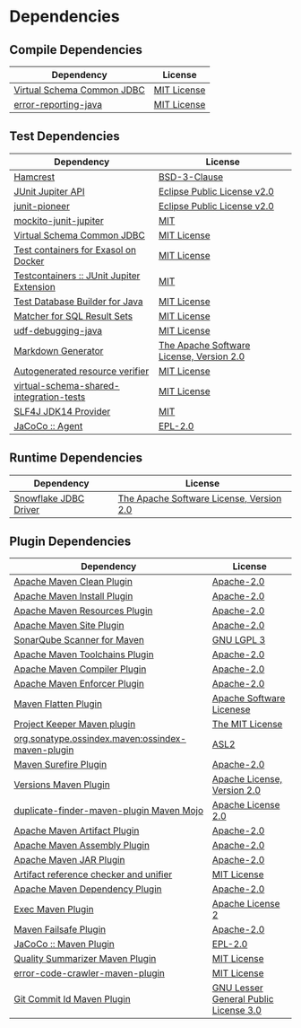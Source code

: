 <!-- @formatter:off -->
# Dependencies

## Compile Dependencies

| Dependency                      | License          |
| ------------------------------- | ---------------- |
| [Virtual Schema Common JDBC][0] | [MIT License][1] |
| [error-reporting-java][2]       | [MIT License][3] |

## Test Dependencies

| Dependency                                      | License                                        |
| ----------------------------------------------- | ---------------------------------------------- |
| [Hamcrest][4]                                   | [BSD-3-Clause][5]                              |
| [JUnit Jupiter API][6]                          | [Eclipse Public License v2.0][7]               |
| [junit-pioneer][8]                              | [Eclipse Public License v2.0][7]               |
| [mockito-junit-jupiter][9]                      | [MIT][10]                                      |
| [Virtual Schema Common JDBC][0]                 | [MIT License][1]                               |
| [Test containers for Exasol on Docker][11]      | [MIT License][12]                              |
| [Testcontainers :: JUnit Jupiter Extension][13] | [MIT][14]                                      |
| [Test Database Builder for Java][15]            | [MIT License][16]                              |
| [Matcher for SQL Result Sets][17]               | [MIT License][18]                              |
| [udf-debugging-java][19]                        | [MIT License][20]                              |
| [Markdown Generator][21]                        | [The Apache Software License, Version 2.0][22] |
| [Autogenerated resource verifier][23]           | [MIT License][24]                              |
| [virtual-schema-shared-integration-tests][25]   | [MIT License][26]                              |
| [SLF4J JDK14 Provider][27]                      | [MIT][28]                                      |
| [JaCoCo :: Agent][29]                           | [EPL-2.0][30]                                  |

## Runtime Dependencies

| Dependency                  | License                                        |
| --------------------------- | ---------------------------------------------- |
| [Snowflake JDBC Driver][31] | [The Apache Software License, Version 2.0][22] |

## Plugin Dependencies

| Dependency                                              | License                                     |
| ------------------------------------------------------- | ------------------------------------------- |
| [Apache Maven Clean Plugin][32]                         | [Apache-2.0][33]                            |
| [Apache Maven Install Plugin][34]                       | [Apache-2.0][33]                            |
| [Apache Maven Resources Plugin][35]                     | [Apache-2.0][33]                            |
| [Apache Maven Site Plugin][36]                          | [Apache-2.0][33]                            |
| [SonarQube Scanner for Maven][37]                       | [GNU LGPL 3][38]                            |
| [Apache Maven Toolchains Plugin][39]                    | [Apache-2.0][33]                            |
| [Apache Maven Compiler Plugin][40]                      | [Apache-2.0][33]                            |
| [Apache Maven Enforcer Plugin][41]                      | [Apache-2.0][33]                            |
| [Maven Flatten Plugin][42]                              | [Apache Software Licenese][33]              |
| [Project Keeper Maven plugin][43]                       | [The MIT License][44]                       |
| [org.sonatype.ossindex.maven:ossindex-maven-plugin][45] | [ASL2][22]                                  |
| [Maven Surefire Plugin][46]                             | [Apache-2.0][33]                            |
| [Versions Maven Plugin][47]                             | [Apache License, Version 2.0][33]           |
| [duplicate-finder-maven-plugin Maven Mojo][48]          | [Apache License 2.0][49]                    |
| [Apache Maven Artifact Plugin][50]                      | [Apache-2.0][33]                            |
| [Apache Maven Assembly Plugin][51]                      | [Apache-2.0][33]                            |
| [Apache Maven JAR Plugin][52]                           | [Apache-2.0][33]                            |
| [Artifact reference checker and unifier][53]            | [MIT License][54]                           |
| [Apache Maven Dependency Plugin][55]                    | [Apache-2.0][33]                            |
| [Exec Maven Plugin][56]                                 | [Apache License 2][33]                      |
| [Maven Failsafe Plugin][57]                             | [Apache-2.0][33]                            |
| [JaCoCo :: Maven Plugin][58]                            | [EPL-2.0][30]                               |
| [Quality Summarizer Maven Plugin][59]                   | [MIT License][60]                           |
| [error-code-crawler-maven-plugin][61]                   | [MIT License][62]                           |
| [Git Commit Id Maven Plugin][63]                        | [GNU Lesser General Public License 3.0][64] |

[0]: https://github.com/exasol/virtual-schema-common-jdbc/
[1]: https://github.com/exasol/virtual-schema-common-jdbc/blob/main/LICENSE
[2]: https://github.com/exasol/error-reporting-java/
[3]: https://github.com/exasol/error-reporting-java/blob/main/LICENSE
[4]: http://hamcrest.org/JavaHamcrest/
[5]: https://raw.githubusercontent.com/hamcrest/JavaHamcrest/master/LICENSE
[6]: https://junit.org/junit5/
[7]: https://www.eclipse.org/legal/epl-v20.html
[8]: https://junit-pioneer.org/
[9]: https://github.com/mockito/mockito
[10]: https://opensource.org/licenses/MIT
[11]: https://github.com/exasol/exasol-testcontainers/
[12]: https://github.com/exasol/exasol-testcontainers/blob/main/LICENSE
[13]: https://java.testcontainers.org
[14]: http://opensource.org/licenses/MIT
[15]: https://github.com/exasol/test-db-builder-java/
[16]: https://github.com/exasol/test-db-builder-java/blob/main/LICENSE
[17]: https://github.com/exasol/hamcrest-resultset-matcher/
[18]: https://github.com/exasol/hamcrest-resultset-matcher/blob/main/LICENSE
[19]: https://github.com/exasol/udf-debugging-java/
[20]: https://github.com/exasol/udf-debugging-java/blob/main/LICENSE
[21]: https://github.com/Steppschuh/Java-Markdown-Generator
[22]: http://www.apache.org/licenses/LICENSE-2.0.txt
[23]: https://github.com/exasol/autogenerated-resource-verifier-java/
[24]: https://github.com/exasol/autogenerated-resource-verifier-java/blob/main/LICENSE
[25]: https://github.com/exasol/virtual-schema-shared-integration-tests/
[26]: https://github.com/exasol/virtual-schema-shared-integration-tests/blob/main/LICENSE
[27]: http://www.slf4j.org
[28]: https://opensource.org/license/mit
[29]: https://www.eclemma.org/jacoco/index.html
[30]: https://www.eclipse.org/legal/epl-2.0/
[31]: https://www.snowflake.net/
[32]: https://maven.apache.org/plugins/maven-clean-plugin/
[33]: https://www.apache.org/licenses/LICENSE-2.0.txt
[34]: https://maven.apache.org/plugins/maven-install-plugin/
[35]: https://maven.apache.org/plugins/maven-resources-plugin/
[36]: https://maven.apache.org/plugins/maven-site-plugin/
[37]: http://docs.sonarqube.org/display/PLUG/Plugin+Library/sonar-scanner-maven/sonar-maven-plugin
[38]: http://www.gnu.org/licenses/lgpl.txt
[39]: https://maven.apache.org/plugins/maven-toolchains-plugin/
[40]: https://maven.apache.org/plugins/maven-compiler-plugin/
[41]: https://maven.apache.org/enforcer/maven-enforcer-plugin/
[42]: https://www.mojohaus.org/flatten-maven-plugin/
[43]: https://github.com/exasol/project-keeper/
[44]: https://github.com/exasol/project-keeper/blob/main/LICENSE
[45]: https://sonatype.github.io/ossindex-maven/maven-plugin/
[46]: https://maven.apache.org/surefire/maven-surefire-plugin/
[47]: https://www.mojohaus.org/versions/versions-maven-plugin/
[48]: https://basepom.github.io/duplicate-finder-maven-plugin
[49]: http://www.apache.org/licenses/LICENSE-2.0.html
[50]: https://maven.apache.org/plugins/maven-artifact-plugin/
[51]: https://maven.apache.org/plugins/maven-assembly-plugin/
[52]: https://maven.apache.org/plugins/maven-jar-plugin/
[53]: https://github.com/exasol/artifact-reference-checker-maven-plugin/
[54]: https://github.com/exasol/artifact-reference-checker-maven-plugin/blob/main/LICENSE
[55]: https://maven.apache.org/plugins/maven-dependency-plugin/
[56]: https://www.mojohaus.org/exec-maven-plugin
[57]: https://maven.apache.org/surefire/maven-failsafe-plugin/
[58]: https://www.jacoco.org/jacoco/trunk/doc/maven.html
[59]: https://github.com/exasol/quality-summarizer-maven-plugin/
[60]: https://github.com/exasol/quality-summarizer-maven-plugin/blob/main/LICENSE
[61]: https://github.com/exasol/error-code-crawler-maven-plugin/
[62]: https://github.com/exasol/error-code-crawler-maven-plugin/blob/main/LICENSE
[63]: https://github.com/git-commit-id/git-commit-id-maven-plugin
[64]: http://www.gnu.org/licenses/lgpl-3.0.txt
